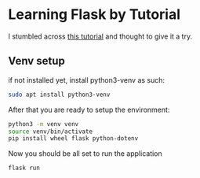 # Learning Flask by Tutorial
I stumbled across [this tutorial](https://blog.miguelgrinberg.com/post/the-flask-mega-tutorial-part-i-hello-world) and thought to give it a try.

## Venv setup
if not installed yet, install python3-venv as such:
```bash
sudo apt install python3-venv
```

After that you are ready to setup the environment:
```bash
python3 -m venv venv
source venv/bin/activate
pip install wheel flask python-dotenv
```

Now you should be all set to run the application
```bash
flask run
```
